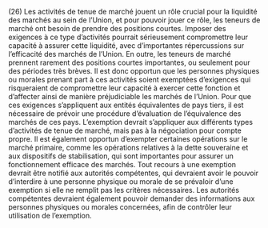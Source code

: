 (26) Les activités de tenue de marché jouent un rôle crucial pour la liquidité des marchés au sein de l’Union, et pour pouvoir jouer ce rôle, les teneurs de marché ont besoin de prendre des positions courtes. Imposer des exigences à ce type d’activités pourrait sérieusement compromettre leur capacité à assurer cette liquidité, avec d’importantes répercussions sur l’efficacité des marchés de l’Union. En outre, les teneurs de marché prennent rarement des positions courtes importantes, ou seulement pour des périodes très brèves. Il est donc opportun que les personnes physiques ou morales prenant part à ces activités soient exemptées d’exigences qui risqueraient de compromettre leur capacité à exercer cette fonction et d’affecter ainsi de manière préjudiciable les marchés de l’Union. Pour que ces exigences s’appliquent aux entités équivalentes de pays tiers, il est nécessaire de prévoir une procédure d’évaluation de l’équivalence des marchés de ces pays. L’exemption devrait s’appliquer aux différents types d’activités de tenue de marché, mais pas à la négociation pour compte propre. Il est également opportun d’exempter certaines opérations sur le marché primaire, comme les opérations relatives à la dette souveraine et aux dispositifs de stabilisation, qui sont importantes pour assurer un fonctionnement efficace des marchés. Tout recours à une exemption devrait être notifié aux autorités compétentes, qui devraient avoir le pouvoir d’interdire à une personne physique ou morale de se prévaloir d’une exemption si elle ne remplit pas les critères nécessaires. Les autorités compétentes devraient également pouvoir demander des informations aux personnes physiques ou morales concernées, afin de contrôler leur utilisation de l’exemption.
